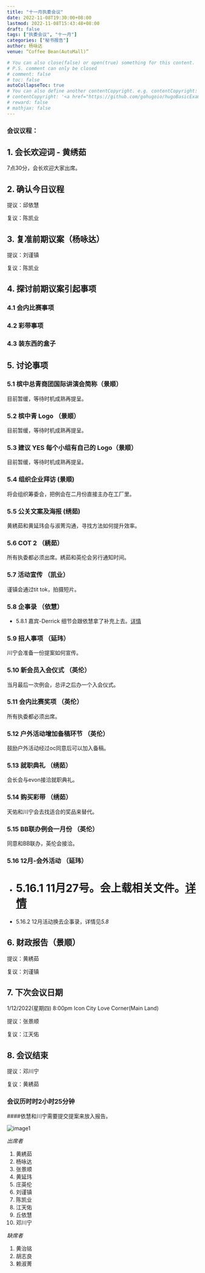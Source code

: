 ```yaml
---
title: "十一月执委会议"
date: 2022-11-08T19:30:00+08:00
lastmod: 2022-11-08T15:43:48+08:00
draft: false
tags: ["执委会议", "十一月"]
categories: ["秘书报告"]
author: 杨咏达
venue: “Coffee Bean(AutoMall)”

# You can also close(false) or open(true) something for this content.
# P.S. comment can only be closed
# comment: false
# toc: false
autoCollapseToc: true
# You can also define another contentCopyright. e.g. contentCopyright: "This is another copyright."
# contentCopyright: '<a href="https://github.com/gohugoio/hugoBasicExample" rel="noopener" target="_blank">See origin</a>'
# reward: false
# mathjax: false
---
```


### 会议议程：
## 1. 会长欢迎词 - 黄绣茹
7点30分，会长欢迎大家出席。

## 2. 确认今日议程
提议：邱依慧

复议：陈凯业
 
      
## 3. 复准前期议案（杨咏达）
提议：刘谨镇

复议：陈凯业

## 4. 探讨前期议案引起事项
  ### 4.1 会内比赛事项
  ### 4.2 彩带事项
  ### 4.3 装东西的盒子





## 5. 讨论事项
### 5.1 槟中总青商团国际讲演会简称（景顺）
  目前暂缓，等待时机成熟再提呈。

### 5.2 槟中青 Logo （景顺）
  目前暂缓，等待时机成熟再提呈。
  
### 5.3 建议 YES 每个小组有自己的 Logo（景顺）
  目前暂缓，等待时机成熟再提呈。
  
### 5.4 组织企业拜访 (景顺)
  将会组织筹委会，把例会在二月份直接主办在工厂里。

### 5.5 公关文案及海报 (绣茹)
  黄綉茹和黄延玮会与淑菁沟通，寻找方法如何提升效率。

### 5.6 COT 2 （綉茹）
  所有执委都必须出席。綉茹和英伦会另行通知时间。

### 5.7 活动宣传 （凯业）
  谨镇会通过tit tok，拍摄短片。

### 5.8 企事录 （依慧）
  - 5.8.1 嘉宾-Derrick 细节会跟依慧拿了补充上去。[详情](/tmc/file/2022/8/1.pdf)

### 5.9 招人事项 （延玮）
  川宁会准备一份提案如何宣传。

### 5.10 新会员入会仪式 （英伦）
  当月最后一次例会，总评之后办一个入会仪式。

### 5.11 会内比赛奖项 （英伦）
  所有执委都必须出席。

### 5.12 户外活动增加备稿环节 （英伦）
  鼓励户外活动经过oc同意后可以加入备稿。

### 5.13 就职典礼 （绣茹）
  会长会与evon接洽就职典礼。

### 5.14 购买彩带 （绣茹）
  天佑和川宁会去找适合的奖品来替代。

### 5.15 BB联办例会一月份 （英伦）
  同意和BB联办，英伦会接洽。

### 5.16 12月-会外活动 （延玮）
  - # 5.16.1 11月27号。会上载相关文件。[详情](/tmc/file/2022/8/1.pdf)
  - 5.16.2 12月活动换去企事录，详情见*5.8*


  

## 6. 财政报告（景顺）


  提议：黄綉茹

  复议：刘谨镇

## 7. 下次会议日期
  1/12/2022(星期四) 8:00pm Icon City Love Corner(Main Land)

提议：张景顺

复议：江天佑

## 8. 会议结束
提议：邓川宁

复议：黄綉茹


### 会议历时时2小时25分钟
####依慧和川宁需要提交提案来放入报告。

![image1](/tmc/file/2022/11/1.jpeg "image1")

*出席者*
1. 黄綉茹
2. 杨咏达
3. 张景顺
4. 黄延玮
5. 庄英伦
6. 刘谨镇
7. 陈凯业
8. 江天佑
9. 丘依慧
10. 邓川宁

*缺席者*
1. 黄治铭
2. 胡志良
3. 赖淑菁